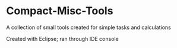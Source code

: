 # Compact-Misc-Tools
A collection of small tools created for simple tasks and calculations

Created with Eclipse; ran through IDE console
